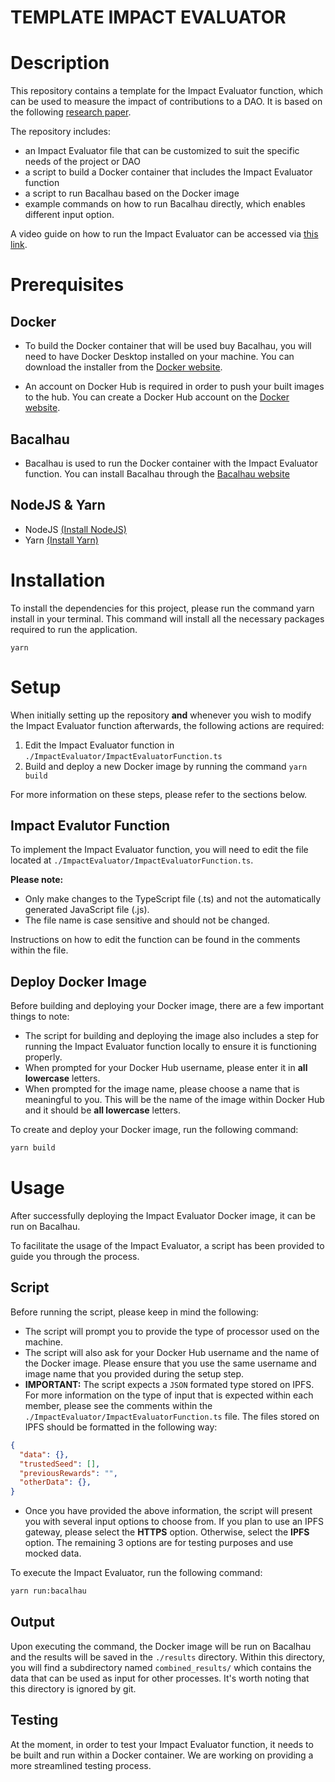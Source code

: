 # TEMPLATE IMPACT EVALUATOR

# Description

This repository contains a template for the Impact Evaluator function, which can be used to measure the impact of contributions to a DAO. It is based on the following [research paper](https://threebox.notion.site/Impact-Evaluators-Over-Ceramic-Data-5ac733f30a454356914b22778f512381).

The repository includes:

- an Impact Evaluator file that can be customized to suit the specific needs of the project or DAO
- a script to build a Docker container that includes the Impact Evaluator function
- a script to run Bacalhau based on the Docker image
- example commands on how to run Bacalhau directly, which enables different input option.

A video guide on how to run the Impact Evaluator can be accessed via [this link](https://www.loom.com/share/6cf0ad08ae2b424cb7a5d072c29811d1).

# Prerequisites

## Docker

- To build the Docker container that will be used buy Bacalhau, you will need to have Docker Desktop installed on your machine. You can download the installer from the [Docker website](https://www.docker.com/products/docker-desktop/).

- An account on Docker Hub is required in order to push your built images to the hub. You can create a Docker Hub account on the [Docker website](https://hub.docker.com/).

## Bacalhau

- Bacalhau is used to run the Docker container with the Impact Evaluator function. You can install Bacalhau through the [Bacalhau website](https://docs.bacalhau.org/getting-started/installation/)

## NodeJS & Yarn

- NodeJS [(Install NodeJS)](https://nodejs.org/en/download/)
- Yarn [(Install Yarn)](https://classic.yarnpkg.com/en/docs/install)

# Installation

To install the dependencies for this project, please run the command yarn install in your terminal. This command will install all the necessary packages required to run the application.

```
yarn
```

# Setup

When initially setting up the repository **and** whenever you wish to modify the Impact Evaluator function afterwards, the following actions are required:

1. Edit the Impact Evaluator function in `./ImpactEvaluator/ImpactEvaluatorFunction.ts`
2. Build and deploy a new Docker image by running the command `yarn build`

For more information on these steps, please refer to the sections below.

## Impact Evalutor Function

To implement the Impact Evaluator function, you will need to edit the file located at `./ImpactEvaluator/ImpactEvaluatorFunction.ts`.

**Please note:**

- Only make changes to the TypeScript file (.ts) and not the automatically generated JavaScript file (.js).
- The file name is case sensitive and should not be changed.

Instructions on how to edit the function can be found in the comments within the file.

## Deploy Docker Image

Before building and deploying your Docker image, there are a few important things to note:

- The script for building and deploying the image also includes a step for running the Impact Evaluator function locally to ensure it is functioning properly.
- When prompted for your Docker Hub username, please enter it in **all lowercase** letters.
- When prompted for the image name, please choose a name that is meaningful to you. This will be the name of the image within Docker Hub and it should be **all lowercase** letters.

To create and deploy your Docker image, run the following command:

```sh
yarn build
```

# Usage

After successfully deploying the Impact Evaluator Docker image, it can be run on Bacalhau.

To facilitate the usage of the Impact Evaluator, a script has been provided to guide you through the process.

## Script

Before running the script, please keep in mind the following:

- The script will prompt you to provide the type of processor used on the machine.
- The script will also ask for your Docker Hub username and the name of the Docker image. Please ensure that you use the same username and image name that you provided during the setup step.
- **IMPORTANT:** The script expects a `JSON` formated type stored on IPFS. For more information on the type of input that is expected within each member, please see the comments within the `./ImpactEvaluator/ImpactEvaluatorFunction.ts` file. The files stored on IPFS should be formatted in the following way:

```JSON
{
  "data": {},
  "trustedSeed": [],
  "previousRewards": "",
  "otherData": {},
}
```

- Once you have provided the above information, the script will present you with several input options to choose from. If you plan to use an IPFS gateway, please select the **HTTPS** option. Otherwise, select the **IPFS** option. The remaining 3 options are for testing purposes and use mocked data.

To execute the Impact Evaluator, run the following command:

```sh
yarn run:bacalhau
```

## Output

Upon executing the command, the Docker image will be run on Bacalhau and the results will be saved in the `./results` directory. Within this directory, you will find a subdirectory named `combined_results/` which contains the data that can be used as input for other processes. It's worth noting that this directory is ignored by git.

## Testing

At the moment, in order to test your Impact Evaluator function, it needs to be built and run within a Docker container. We are working on providing a more streamlined testing process.
